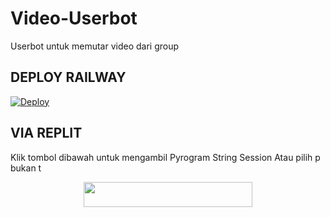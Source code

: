 # Video-Userbot
Userbot untuk memutar video dari group

## DEPLOY RAILWAY

[![Deploy](https://railway.app/button.svg)](https://railway.app/new/template?template=https://github.com/kenkansaja/Video-Userbot&envs=API_ID,API_HASH,SESSION_NAME)


## VIA REPLIT
Klik tombol dibawah untuk mengambil Pyrogram String Session Atau pilih p bukan t

<p align="center"><a href="https://replit.com/@kenkannih/strings-session#main.py"><img src="https://img.shields.io/badge/REPLIT-STRINGS-yellow?style=plastic&logo=replit&logoColor=yellow"width="270" height="40" /></a></p>
